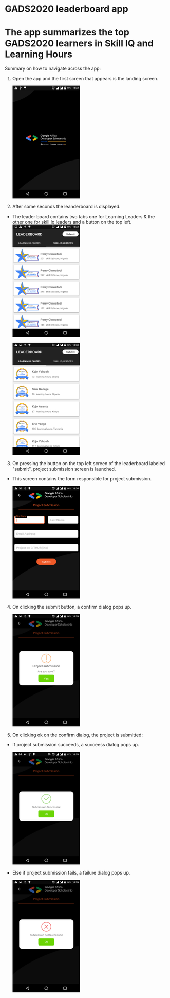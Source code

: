 # GADS2020 leaderboard app

# The app summarizes the top GADS2020 learners in Skill IQ and Learning Hours

Summary on how to navigate across the app:
1. Open the app and the first screen that appears is the landing screen.

    <img src="https://github.com/joesoftmwai/gads2020leaderboard/blob/master/app/src/main/res/drawable/landing_screen.png" alt="landing_screen" width="210" height="350" />

2. After some seconds the leanderboard is displayed.
  - The leader board contains two tabs one for Learning Leaders & the other one for skill Iq leaders and a button on the top left.
     <img src="https://github.com/joesoftmwai/gads2020leaderboard/blob/master/app/src/main/res/drawable/skill_iq_leaders.png" alt="skill_iq_leaders" width="210" height="350" />
     
     
     <img src="https://github.com/joesoftmwai/gads2020leaderboard/blob/master/app/src/main/res/drawable/top_learners.png" alt="top_learners" width="210" height="350" />


3. On pressing the button on the top left screen of the leaderboard labeled "submit", project submission screen is launched.
  - This screen contains the form responsible for project submission.
  
     <img src="https://github.com/joesoftmwai/gads2020leaderboard/blob/master/app/src/main/res/drawable/submit_project.png" alt="submit_project" width="210" height="350" />

4. On clicking the submit button, a confirm dialog pops up.

    <img src="https://github.com/joesoftmwai/gads2020leaderboard/blob/master/app/src/main/res/drawable/confirm.png" alt="confirm" width="210" height="350" />

5. On clicking ok on the confirm dialog, the project is submitted:
  - If project submission succeeds, a succeess dialog pops up.
  
     <img src="https://github.com/joesoftmwai/gads2020leaderboard/blob/master/app/src/main/res/drawable/success.png" alt="success" width="210" height="350" />
     
  - Else if project submission fails, a failure dialog pops up.
  
     <img src="https://github.com/joesoftmwai/gads2020leaderboard/blob/master/app/src/main/res/drawable/failure.png" alt="failure" width="210" height="350" />



